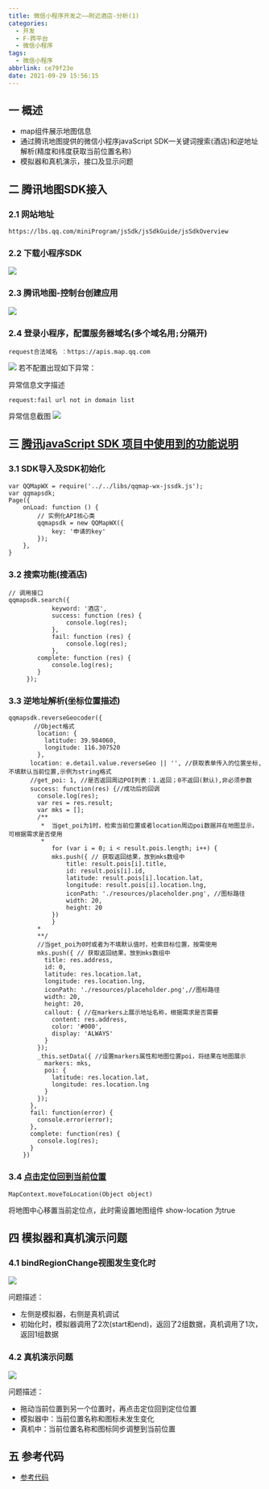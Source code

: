 ```yaml
---
title: 微信小程序开发之——附近酒店-分析(1)
categories:
  - 开发
  - F-跨平台
  - 微信小程序
tags:
  - 微信小程序
abbrlink: ce79f23e
date: 2021-09-29 15:56:15
---
```

## 一 概述

* map组件展示地图信息
* 通过腾讯地图提供的微信小程序javaScript SDK—关键词搜索(酒店)和逆地址解析(精度和纬度获取当前位置名称)
* 模拟器和真机演示，接口及显示问题

<!--more-->

## 二  腾讯地图SDK接入

### 2.1 网站地址

```
https://lbs.qq.com/miniProgram/jsSdk/jsSdkGuide/jsSdkOverview
```

### 2.2 下载小程序SDK
![][1]

### 2.3 腾讯地图-控制台创建应用
![][2]

### 2.4 登录小程序，配置服务器域名(多个域名用`;`分隔开)

```
request合法域名	：https://apis.map.qq.com
```
![][3]
若不配置出现如下异常：

异常信息文字描述

```
request:fail url not in domain list
```

异常信息截图
![][4]

## 三 [腾讯javaScript SDK 项目中使用到的功能说明][00]

### 3.1 SDK导入及SDK初始化

```
var QQMapWX = require('../../libs/qqmap-wx-jssdk.js');
var qqmapsdk;
Page({
    onLoad: function () {
        // 实例化API核心类
        qqmapsdk = new QQMapWX({
            key: '申请的key'
        });
    },
}    
```

### 3.2 搜索功能(搜酒店)

```
// 调用接口
qqmapsdk.search({
            keyword: '酒店',
            success: function (res) {
                console.log(res);
            },
            fail: function (res) {
                console.log(res);
            },
        complete: function (res) {
            console.log(res);
        }
     });
```

### 3.3 逆地址解析(坐标位置描述)

```
qqmapsdk.reverseGeocoder({
       //Object格式
        location: {
          latitude: 39.984060,
          longitude: 116.307520
        },
      location: e.detail.value.reverseGeo || '', //获取表单传入的位置坐标,不填默认当前位置,示例为string格式
      //get_poi: 1, //是否返回周边POI列表：1.返回；0不返回(默认),非必须参数
      success: function(res) {//成功后的回调
        console.log(res);
        var res = res.result;
        var mks = [];
        /**
         *  当get_poi为1时，检索当前位置或者location周边poi数据并在地图显示，可根据需求是否使用
         *
            for (var i = 0; i < result.pois.length; i++) {
            mks.push({ // 获取返回结果，放到mks数组中
                title: result.pois[i].title,
                id: result.pois[i].id,
                latitude: result.pois[i].location.lat,
                longitude: result.pois[i].location.lng,
                iconPath: './resources/placeholder.png', //图标路径
                width: 20,
                height: 20
            })
            }
        *
        **/
        //当get_poi为0时或者为不填默认值时，检索目标位置，按需使用
        mks.push({ // 获取返回结果，放到mks数组中
          title: res.address,
          id: 0,
          latitude: res.location.lat,
          longitude: res.location.lng,
          iconPath: './resources/placeholder.png',//图标路径
          width: 20,
          height: 20,
          callout: { //在markers上展示地址名称，根据需求是否需要
            content: res.address,
            color: '#000',
            display: 'ALWAYS'
          }
        });
        _this.setData({ //设置markers属性和地图位置poi，将结果在地图展示
          markers: mks,
          poi: {
            latitude: res.location.lat,
            longitude: res.location.lng
          }
        });
      },
      fail: function(error) {
        console.error(error);
      },
      complete: function(res) {
        console.log(res);
      }
    })
```

### 3.4 [点击定位回到当前位置][01]

```
MapContext.moveToLocation(Object object)
```

将地图中心移置当前定位点，此时需设置地图组件 show-location 为true

## 四 模拟器和真机演示问题

### 4.1 bindRegionChange视图发生变化时
![][5]

问题描述：

* 左侧是模拟器，右侧是真机调试
* 初始化时，模拟器调用了2次(start和end)，返回了2组数据，真机调用了1次，返回1组数据

### 4.2 真机演示问题
![][6]

问题描述：

* 拖动当前位置到另一个位置时，再点击定位回到定位位置
* 模拟器中：当前位置名称和图标未发生变化
* 真机中：当前位置名称和图标同步调整到当前位置

## 五 参考代码
* [参考代码](https://download.csdn.net/download/Calvin_zhou/25922781)

[00]:https://lbs.qq.com/miniProgram/jsSdk/jsSdkGuide/jsSdkOverview
[01]:https://developers.weixin.qq.com/miniprogram/dev/api/media/map/MapContext.moveToLocation.html
[1]:https://raw.githubusercontent.com/PGzxc/CDN/master/blog-wechat/wechat-hotel-javascript-sdk-download.png
[2]:https://raw.githubusercontent.com/PGzxc/CDN/master/blog-wechat/wechat-hotel-create-application-key.png
[3]:https://raw.githubusercontent.com/PGzxc/CDN/master/blog-wechat/wechat-hotel-weixin-request-apis.png
[4]:https://raw.githubusercontent.com/PGzxc/CDN/master/blog-wechat/wechat-hotel-request-fail-msg.png
[5]:https://raw.githubusercontent.com/PGzxc/CDN/master/blog-wechat/wechat-hotel-getcenterlocation-data-compare.png
[6]:https://raw.githubusercontent.com/PGzxc/CDN/master/blog-wechat/wechat-hotel-monitor-phone-switch.gif